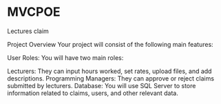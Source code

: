 # MVCPOE
Lectures claim

Project Overview
Your project will consist of the following main features:

User Roles: You will have two main roles:

Lecturers: They can input hours worked, set rates, upload files, and add descriptions.
Programming Managers: They can approve or reject claims submitted by lecturers.
Database: You will use SQL Server to store information related to claims, users, and other relevant data.
